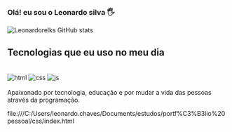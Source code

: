 
### Olá! eu sou o Leonardo silva  🖐️ 

![Leonardorelks GitHub stats](https://github-readme-stats.vercel.app/api?username=Leonardorelks&show_icons=true&theme=highcontrast)
## Tecnologias que eu uso no meu dia 
<div style= "display: inline_block"><br/>
  <img align="center" alt="html" src="https://img.shields.io/badge/HTML-239120?style=for-the-badge&logo=html5&logoColor=black" />
  <img align="center" alt="css" src="https://img.shields.io/badge/CSS3-1572B6?style=for-the-badge&logo=css3&logoColor=black" />
  <img align="center" alt="js" src="https://img.shields.io/badge/JavaScript-F7DF1E?style=for-the-badge&logo=javascript&logoColor=black" />
  <div style= "display: inline_block"><br/>
   Apaixonado por tecnologia, educação e por mudar a vida das pessoas através da programação.
  
file:///C:/Users/leonardo.chaves/Documents/estudos/portf%C3%B3lio%20pessoal/css/index.html
